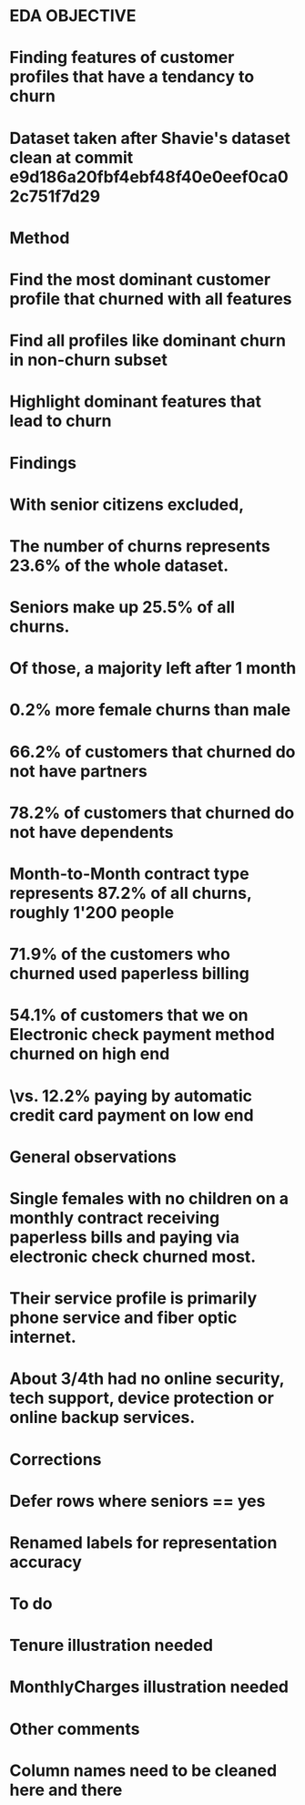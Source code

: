 # EDA OBJECTIVE
# Finding features of customer profiles that have a tendancy to churn
# Dataset taken after Shavie's dataset clean at commit e9d186a20fbf4ebf48f40e0eef0ca02c751f7d29

# Method
# Find the most dominant customer profile that churned with all features
# Find all profiles like dominant churn in non-churn subset
# Highlight dominant features that lead to churn

# Findings
# With senior citizens excluded,
# The number of churns represents 23.6% of the whole dataset.
# Seniors make up 25.5% of all churns.
# Of those, a majority left after 1 month
# 0.2% more female churns than male
# 66.2% of customers that churned do not have partners
# 78.2% of customers that churned do not have dependents
# Month-to-Month contract type represents 87.2% of all churns, roughly 1'200 people
# 71.9% of the customers who churned used paperless billing
# 54.1% of customers that we on Electronic check payment method churned on high end 
#    \vs. 12.2% paying by automatic credit card payment on low end

# General observations
# Single females with no children on a monthly contract receiving paperless bills and paying via electronic check churned most.
# Their service profile is primarily phone service and fiber optic internet.
# About 3/4th had no online security, tech support, device protection or online backup services.



# Corrections
# Defer rows where seniors == yes
# Renamed labels for representation accuracy

# To do
# Tenure illustration needed
# MonthlyCharges illustration needed

# Other comments
# Column names need to be cleaned here and there
